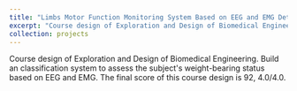 ```yaml
---
title: "Limbs Motor Function Monitoring System Based on EEG and EMG Detection and Analysis"
excerpt: "Course design of Exploration and Design of Biomedical Engineering. Build an classification system to assess the subject's weight-bearing status based on EEG and EMG. The final score of this course design is 92, 4.0/4.0.<br>[PDF](../files/Poster_bmedesign.pdf)/[Vedio](https://www.bilibili.com/video/BV1MS4y1H7Uc/) [<img src='/images/bmedesign.png'>](../images/bmedesign.png)"
collection: projects
---
```


Course design of Exploration and Design of Biomedical Engineering. Build an classification system to assess the subject's weight-bearing status based on EEG and EMG. The final score of this course design is 92, 4.0/4.0.
